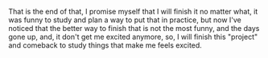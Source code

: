 That is the end of that, I promise myself that I will finish it no matter what, it was funny to study and plan a way to put that in practice, but now I've noticed that the better way to finish that is not the most funny, and the days gone up, and, it don't get me excited anymore, so, I will finish this "project" and comeback to study things that make me feels excited.


